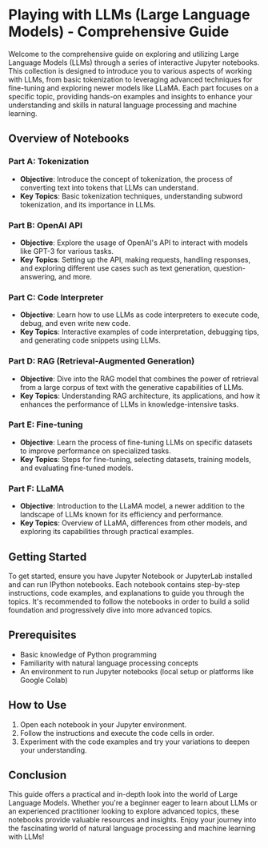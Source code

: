 # Playing with LLMs (Large Language Models) - Comprehensive Guide

Welcome to the comprehensive guide on exploring and utilizing Large Language Models (LLMs) through a series of interactive Jupyter notebooks. This collection is designed to introduce you to various aspects of working with LLMs, from basic tokenization to leveraging advanced techniques for fine-tuning and exploring newer models like LLaMA. Each part focuses on a specific topic, providing hands-on examples and insights to enhance your understanding and skills in natural language processing and machine learning.

## Overview of Notebooks

### Part A: Tokenization

- **Objective**: Introduce the concept of tokenization, the process of converting text into tokens that LLMs can understand.
- **Key Topics**: Basic tokenization techniques, understanding subword tokenization, and its importance in LLMs.

### Part B: OpenAI API

- **Objective**: Explore the usage of OpenAI's API to interact with models like GPT-3 for various tasks.
- **Key Topics**: Setting up the API, making requests, handling responses, and exploring different use cases such as text generation, question-answering, and more.

### Part C: Code Interpreter

- **Objective**: Learn how to use LLMs as code interpreters to execute code, debug, and even write new code.
- **Key Topics**: Interactive examples of code interpretation, debugging tips, and generating code snippets using LLMs.

### Part D: RAG (Retrieval-Augmented Generation)

- **Objective**: Dive into the RAG model that combines the power of retrieval from a large corpus of text with the generative capabilities of LLMs.
- **Key Topics**: Understanding RAG architecture, its applications, and how it enhances the performance of LLMs in knowledge-intensive tasks.

### Part E: Fine-tuning

- **Objective**: Learn the process of fine-tuning LLMs on specific datasets to improve performance on specialized tasks.
- **Key Topics**: Steps for fine-tuning, selecting datasets, training models, and evaluating fine-tuned models.

### Part F: LLaMA

- **Objective**: Introduction to the LLaMA model, a newer addition to the landscape of LLMs known for its efficiency and performance.
- **Key Topics**: Overview of LLaMA, differences from other models, and exploring its capabilities through practical examples.

## Getting Started

To get started, ensure you have Jupyter Notebook or JupyterLab installed and can run IPython notebooks. Each notebook contains step-by-step instructions, code examples, and explanations to guide you through the topics. It's recommended to follow the notebooks in order to build a solid foundation and progressively dive into more advanced topics.

## Prerequisites

- Basic knowledge of Python programming
- Familiarity with natural language processing concepts
- An environment to run Jupyter notebooks (local setup or platforms like Google Colab)

## How to Use

1. Open each notebook in your Jupyter environment.
2. Follow the instructions and execute the code cells in order.
3. Experiment with the code examples and try your variations to deepen your understanding.

## Conclusion

This guide offers a practical and in-depth look into the world of Large Language Models. Whether you're a beginner eager to learn about LLMs or an experienced practitioner looking to explore advanced topics, these notebooks provide valuable resources and insights. Enjoy your journey into the fascinating world of natural language processing and machine learning with LLMs!

